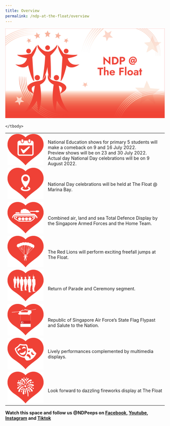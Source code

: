 ```yaml
---
title: Overview
permalink: /ndp-at-the-float/overview
---
```

![](/images/NDP%20@%20The%20Float%20Images%2020May2022%202pm.jpg)

<table>
    <tbody>
        <tr>
            <td style="max-width: 250px"><img src="/images/NDP @ The Float Images 20May2022 2pm2.jpg" alt="Image"></td>
            <td><br>National Education shows for primary 5 students will make a 
comeback on 9 and 16 July 2022. <br>
Preview shows will be on 23 and 30 July 2022. <br>
Actual day National Day celebrations will be on 9 August 2022. </td>
        </tr>
        <tr>
            <td style="max-width: 250px"><img src="/images/NDP @ The Float Images 20May2022 2pm3.jpg" alt="Image"></td>
            <td><br>National Day celebrations will be held at The Float @ Marina Bay.</td>
        </tr>
        <tr>
            <td style="max-width: 250px"><img src="/images/NDP @ The Float Images 20May2022 2pm4.jpg" alt="Image"></td>
            <td><br>Combined air, land and sea Total Defence Display by the 
Singapore Armed Forces and the Home Team.</td>
        </tr>
        <tr>
            <td style="max-width: 250px"><img src="/images/NDP @ The Float Images 20May2022 2pm5.jpg" alt="Image"></td>
            <td><br>The Red Lions will perform exciting freefall jumps at The Float.</td>
        </tr>
        <tr>
            <td style="max-width: 250px"><img src="/images/NDP @ The Float Images 20May2022 2pm6.jpg" alt="Image"></td>
            <td><br>Return of Parade and Ceremony segment.</td>
        </tr>
        <tr>
            <td style="max-width: 250px"><img src="/images/NDP @ The Float Images 20May2022 2pm7.jpg" alt="Image"></td>
            <td><br>Republic of Singapore Air Force’s State Flag Flypast and 
Salute to the Nation.</td>
        </tr>
        <tr>
            <td style="max-width: 250px"><img src="/images/NDP @ The Float Images 20May2022 2pm8.jpg" alt="Image"></td>
            <td>Lively performances complemented by multimedia displays.</td>
        </tr>
        <tr>
            <td style="max-width: 250px"><img src="/images/NDP @ The Float Images 20May2022 2pm9.jpg" alt="Image"></td>
            <td><br>Look forward to dazzling fireworks display at The Float</td>
        </tr>
			
    </tbody>
</table>

**Watch this space and follow us @NDPeeps on [Facebook](https://www.facebook.com/NDPeeps), [Youtube](https://www.youtube.com/user/NDPeeps), [Instagram](https://www.instagram.com/ndpeeps/?hl=en) and [Tiktok](https://www.tiktok.com/@ndpeeps?lang=en)**